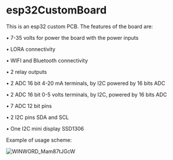 # esp32CustomBoard

This is an esp32 custom PCB. The features of the board are:

•	7-35 volts for power the board with the power inputs

•	LORA connectivity 

•	WIFI and Bluetooth connectivity

•	2 relay outputs

•	2 ADC 16 bit 4-20 mA terminals, by I2C powered by 16 bits ADC

•	2 ADC 16 bit 0-5 volts terminals, by I2C, powered by 16 bits ADC

•	7 ADC 12 bit pins

•	2 I2C pins SDA and SCL

•	One I2C mini display SSD1306

Example of usage scheme:

![WINWORD_Mam87tJGcW](https://user-images.githubusercontent.com/62071796/133403772-50f94352-f3de-485c-a027-ccb2971a9364.png)






